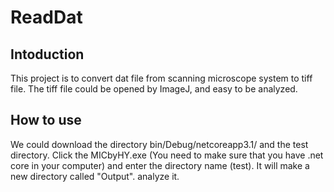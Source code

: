 # ReadDat

## Intoduction

This project is to convert dat file from scanning microscope system to tiff file. The tiff file could be opened by ImageJ, and easy to be analyzed.

## How to use

We could download the directory bin/Debug/netcoreapp3.1/ and the test directory. Click the MICbyHY.exe (You need to make sure that you have .net core in your computer) and enter the directory name (test). It will make a new directory called "Output". analyze it.
